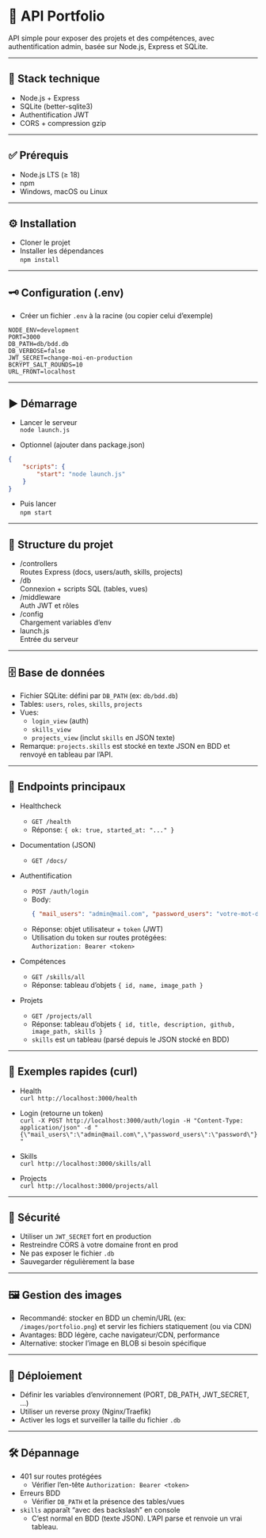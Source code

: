 # ****🚀 API Portfolio****

API simple pour exposer des projets et des compétences, avec authentification admin, basée sur Node.js, Express et SQLite.

---

## ****🧰 Stack technique****

- Node.js + Express
- SQLite (better-sqlite3)
- Authentification JWT
- CORS + compression gzip

---

## ****✅ Prérequis****

- Node.js LTS (≥ 18)
- npm
- Windows, macOS ou Linux

---

## ****⚙️ Installation****

- Cloner le projet
- Installer les dépendances  
   `npm install`

---

## ****🗝️ Configuration (.env)****

- Créer un fichier `.env` à la racine (ou copier celui d’exemple)

```env
NODE_ENV=development
PORT=3000
DB_PATH=db/bdd.db
DB_VERBOSE=false
JWT_SECRET=change-moi-en-production
BCRYPT_SALT_ROUNDS=10
URL_FRONT=localhost
```

---

## ****▶️ Démarrage****

- Lancer le serveur  
   `node launch.js`

- Optionnel (ajouter dans package.json)

```json
{
	"scripts": {
		"start": "node launch.js"
	}
}
```

- Puis lancer  
   `npm start`

---

## ****📂 Structure du projet****

- /controllers  
   Routes Express (docs, users/auth, skills, projects)
- /db  
   Connexion + scripts SQL (tables, vues)
- /middleware  
   Auth JWT et rôles
- /config  
   Chargement variables d’env
- launch.js  
   Entrée du serveur

---

## ****🗄️ Base de données****

- Fichier SQLite: défini par `DB_PATH` (ex: `db/bdd.db`)
- Tables: `users`, `roles`, `skills`, `projects`
- Vues:
  - `login_view` (auth)
  - `skills_view`
  - `projects_view` (inclut `skills` en JSON texte)
- Remarque: `projects.skills` est stocké en texte JSON en BDD et renvoyé en tableau par l’API.

---

## ****🔌 Endpoints principaux****

- Healthcheck

  - `GET /health`
  - Réponse: `{ ok: true, started_at: "..." }`

- Documentation (JSON)

  - `GET /docs/`

- Authentification

  - `POST /auth/login`
  - Body:
    ```json
    { "mail_users": "admin@mail.com", "password_users": "votre-mot-de-passe" }
    ```
  - Réponse: objet utilisateur + `token` (JWT)
  - Utilisation du token sur routes protégées:  
     `Authorization: Bearer <token>`

- Compétences

  - `GET /skills/all`
  - Réponse: tableau d’objets `{ id, name, image_path }`

- Projets
  - `GET /projects/all`
  - Réponse: tableau d’objets `{ id, title, description, github, image_path, skills }`
  - `skills` est un tableau (parsé depuis le JSON stocké en BDD)

---

## ****🧪 Exemples rapides (curl)****

- Health  
   `curl http://localhost:3000/health`

- Login (retourne un token)  
   `curl -X POST http://localhost:3000/auth/login -H "Content-Type: application/json" -d "{\"mail_users\":\"admin@mail.com\",\"password_users\":\"password\"}"`

- Skills  
   `curl http://localhost:3000/skills/all`

- Projects  
   `curl http://localhost:3000/projects/all`

---

## ****🔐 Sécurité****

- Utiliser un `JWT_SECRET` fort en production
- Restreindre CORS à votre domaine front en prod
- Ne pas exposer le fichier `.db`
- Sauvegarder régulièrement la base

---

## ****🖼️ Gestion des images****

- Recommandé: stocker en BDD un chemin/URL (ex: `/images/portfolio.png`) et servir les fichiers statiquement (ou via CDN)
- Avantages: BDD légère, cache navigateur/CDN, performance
- Alternative: stocker l’image en BLOB si besoin spécifique

---

## ****🚀 Déploiement****

- Définir les variables d’environnement (PORT, DB_PATH, JWT_SECRET, …)
- Utiliser un reverse proxy (Nginx/Traefik)
- Activer les logs et surveiller la taille du fichier `.db`

---

## ****🛠️ Dépannage****

- 401 sur routes protégées
  - Vérifier l’en-tête `Authorization: Bearer <token>`
- Erreurs BDD
  - Vérifier `DB_PATH` et la présence des tables/vues
- `skills` apparaît “avec des backslash” en console
  - C’est normal en BDD (texte JSON). L’API parse et renvoie un vrai tableau.
